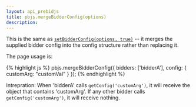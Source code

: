 ```yaml
---
layout: api_prebidjs
title: pbjs.mergeBidderConfig(options)
description:
---
```


This is the same as [`setBidderConfig(options, true)`](/dev-docs/publisher-api-reference/setBidderConfig.html) -- it merges the supplied bidder config into the config structure rather than replacing it.

The page usage is:

{% highlight js %}
pbjs.mergeBidderConfig({
   bidders: ['bidderA'],
   config: {
      customArg: "customVal"
   }
});
{% endhighlight %}

Intrepration: When 'bidderA' calls `getConfig('customArg')`, it will receive the object that contains 'customArg'. If any other bidder calls `getConfig('customArg')`, it will receive nothing.
